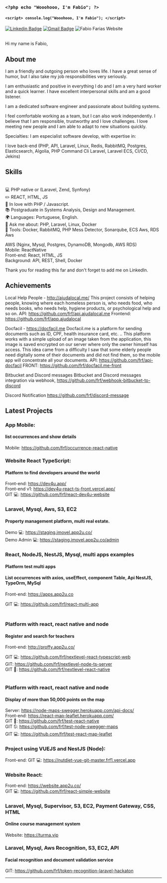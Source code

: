 ### `<?php echo "Wooohooo, I'm Fabio"; ?>`
#### `<script> console.log("Wooohooo, I'm Fabio"); </script>`

  [![Linkedin Badge](https://img.shields.io/badge/-LinkedIn-blue?style=flat-square&logo=Linkedin&logoColor=white&link=https://www.linkedin.com/in/fabiorochafarias)](https://www.linkedin.com/in/fabiorochafarias)
  [![Gmail Badge](https://img.shields.io/badge/-Gmail-c14438?style=flat-square&logo=Gmail&logoColor=white&link=mailto:fabio@fabiofarias.com.br)](mailto:fabio@fabiofarias.com.br)
  ![Fabio Farias Website](https://img.shields.io/badge/Website-FABIO-green?link=http://fabiofarias.com.br)

<br/> Hi my name is Fabio, <br/> 

## About me

I am a friendly and outgoing person who loves life. I have a great sense of humor, but I also take my job responsibilities very seriously. <br/>

I am enthusiastic and positive in everything I do and I am a very hard worker and a quick learner. I have excellent interpersonal skills and am a good listener.

I am a dedicated software engineer and passionate about building systems.

I feel comfortable working as a team, but I can also work independently. I believe that I am responsible, trustworthy and I love challenges. I love meeting new people and I am able to adapt to new situations quickly.

Specialties: I am especialist software develop, with expertise in:<br/> 

I love back-end (PHP, API, Laravel, Linux, Redis, RabbitMQ, Postgres, Elasticsearch, Algolia, PHP Command Cli Laravel, Laravel ECS, CI/CD, Jekins)

## Skills

<br/>💻 PHP native or (Laravel, Zend, Synfony)
<br/>✏️ REACT, HTML, JS
<br/>💙 In love with PHP / Javascript.
<br/>📚 Postgraduate in Systems Analysis, Design and Management.
<br/>🌍 Languages: Portuguese, English.
<br/>💬 Ask me about: PHP, Laravel, Linux, Docker
<br/>🔧 Tools: Docker, RabbitMQ, PHP Mess Detector, Sonarqube, ECS Aws, RDS Aws
<br/>

AWS (Nginx, Mysql, Postgres, DynamoDB, Mongodb, AWS RDS)<br/> 
Mobile: ReactNative<br/> 
Front-end: React, HTML, JS<br/> 
Background: API, REST, Shell, Docker <br/> 

Thank you for reading this far and don't forget to add me on LinkedIn.


## Achievements

Local Help People - http://ajudalocal.me/
This project consists of helping people, knowing where each homeless person is, who needs food, who needs books, who needs help, hygiene products, or psychological help and so on. API: https://github.com/frf/api.ajudalocal.me Frontend: https://github.com/frf/app.ajudalocal

Docfacil - https://docfacil.me 
Docfacil.me is a platform for sending documents such as ID, CPF, health insurance card, etc. .. This platform works with a simple upload of an image taken from the application, this image is saved encrypted on our server where only the owner himself has access. This idea came from a difficulty I saw that some elderly people need digitally some of their documents and did not find them, so the mobile app will concentrate all your documents. API: https://github.com/frf/api-docfacil FRONT: https://github.com/frf/docfacil.me-front

Bitbucket and Discord messages
Bitbucket and Discord messages integration via webhook, https://github.com/frf/webhook-bitbucket-to-discord

Discord Notification
https://github.com/frf/discord-message


## Latest Projects

### App Mobile: <br/>
#### list occurrences and show details <br/>
Mobile: https://github.com/frf/occurrence-react-native<br/>

### Website React TypeScript: <br/>
#### Platform to find developers around the world <br/>
Front-end: https://dev4u.app/<br/>
Front-end v1: https://dev4u-react-ts-front.vercel.app/<br/>
GIT 💻: https://github.com/frf/react-dev4u-website<br/>

### Laravel, Mysql, Aws, S3, EC2<br/>
#### Property management platform, multi real estate.
Demo 💻:  https://staging.imovel.app2u.co/<br/>
Demo Admin 💻:  https://staging.imovel.app2u.co/admin<br/>

### React, NodeJS, NestJS, Mysql, multi apps examples <br/>
#### Platform test multi apps<br/>
#### List occurrences with axios, useEffect, component Table, Api NestJS, TypeOrm, MySql<br/>
Front-end: https://apps.app2u.co<br/>

GIT 💻: https://github.com/frf/react-multi-app<br/>
<br/>

### Platform with react, react native and node <br/>
#### Register and search for teachers<br/>
Front-end: http://proffy.app2u.co/<br/>

GIT 💻: https://github.com/frf/nextlevel-react-typescript-web<br/>
GIT: https://github.com/frf/nextlevel-node-ts-server<br/>
GIT :iphone:: https://github.com/frf/nextlevel-react-native<br/>
<br/>

### Platform with react, react native and node<br/>
#### Display of more than 50,000 points on the map
Server: https://node-maps-swegger.herokuapp.com/api-docs/<br/>
Front-end: https://react-map-leaflet.herokuapp.com/<br/>
GIT :iphone:: https://github.com/frf/test-react-native <br/>
GIT :arrows_clockwise:: https://github.com/frf/test-node-swegger-maps <br/>
GIT 💻: https://github.com/frf/test-react-map-leaflet <br/>

### Project using VUEJS and NestJS (Node): <br/>
Front-end: GIT 💻: https://nutdiet-vue-git-master.frf1.vercel.app<br/>

### Website React: <br/>
Front-end: https://website.app2u.co/<br/>
GIT 💻: https://github.com/frf/react-simple-website<br/>

### Laravel, Mysql, Supervisor, S3, EC2, Payment Gateway, CSS, HTML<br/>
#### Online course management system<br/>
Website: https://turma.vip<br/>

### Laravel, Mysql, Aws Recognition, S3, EC2, API<br/>
#### Facial recognition and document validation service<br/>
GIT: https://github.com/frf/token-recognition-laravel-hackaton<br/>


<hr/>
